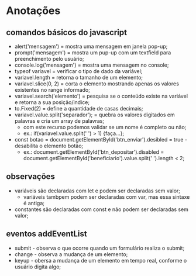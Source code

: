 # Anotações

## comandos básicos do javascript
- alert('mensagem') = mostra uma mensagem em janela pop-up;
- prompt('mensagem') = mostra um pup-up com um textfield para preenchimento pelo usuário;
- console.log('mensagem') = mostra uma mensagem no console;
- typeof variavel = verificar o tipo de dado da variável;
- variavel.length = retorna o tamanho de um elemento;
- variavel.slice(0, 2) = corta o elemento mostrando apenas os valores existentes no range informado;
- variavel.search('elemento') = pesquisa se o conteúdo existe na variável e retorna a sua posição/indice;
- to.Fixed(2) = define a quantidade de casas decimais;
- variavel.value.split('separador'); = quebra os valores digitados em palavras e cria um array de palavras;
    - com este recurso podemos validar se um nome é completo ou não;
    - ex.: if(variavel.value.split(' ') > 1) {faça...};
- const botao = document.getElementById('btn_enviar').desibled = true - desabilita o elemento botão;
    - ex.: document.getElementById('btn_depositar').disabled = document.getElementById('beneficiario').value.split(' ').length < 2;

## observações
- variáveis são declaradas com let e podem ser declaradas sem valor;
    - variáveis tambpem podem ser declaradas com var, mas essa sintaxe é antiga;
- constantes são declaradas com const e não podem ser declaradas sem valor;

## eventos addEventList
- submit - observa o que ocorre quando um formulário realiza o submit;
- change - observa a mudança de um elemento;
- keyup - obersa a mudança de um elemento em tempo real, conforme o usuário digita algo;